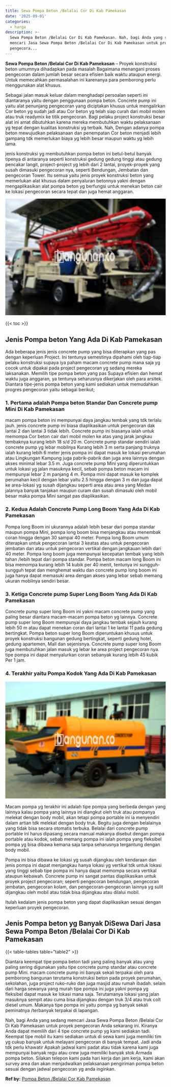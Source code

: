 ```yaml
---
title: Sewa Pompa Beton /Belalai Cor Di Kab Pamekasan
date: '2025-09-01'
categories:
  - harga
description: >-
  Sewa Pompa Beton /Belalai Cor Di Kab Pamekasan. Nah, bagi Anda yang sedang
  mencari Jasa Sewa Pompa Beton /Belalai Cor Di Kab Pamekasan untuk proyek
  pengecora...
---
```


**Sewa Pompa Beton /Belalai Cor Di Kab Pamekasan** – Proyek konstruksi beton umumnya dihadapkan pada masalah Bagaimana menangani proses pengecoran dalam jumlah besar secara efisien baik waktu ataupun energi. Untuk memecahkan permasalahan ini karenanya para pemborong perlu menggunakan alat khusus.

Sebagai jalan masuk keluar dalam menghadapi persoalan seperti ini diantaranya yaitu dengan penggunaan pompa beton. Concrete pump ini yaitu alat penunjang pengecoran yang diciptakan khusus untuk mengalirkan Cor beton yg sudah jadi atau Cor beton yg telah siap curah dari mobil molen atau truk readymix ke titik pengecoran. Bagi pelaku project konstruksi besar alat ini amat dibutuhkan karena mereka membutuhkan waktu pelaksanaan yg tepat dengan kualitas konstruksi yg terbaik. Nah, Dengan adanya pompa beton mewujudkan pelaksanaan dan penempatan Cor beton menjadi lebih gampang tdk memerlukan biaya yg lebih besar maupun waktu yg lebih lama.

jenis konstruksi yg membutuhkan pompa beton ini betul-betul banyak tipenya di antaranya seperti konstruksi gedung gedung tinggi atau gedung pencakar langit, project-project yg lebih dari 2 lantai, proyek-proyek yang susah dimasuki pengecoran nya, seperti Bendungan, Jembatan dan pengecoran Tower. Itu semua yaitu jenis proyek konstruksi beton yang memerlukan alat khusus dalam penyaluran betonnya yakni dengan mengaplikasikan alat pompa beton yg berfungsi untuk menekan beton cair ke lokasi pengecoran secara tepat dan juga hemat anggaran.

![Sewa Pompa Beton /Belalai Cor Di Kab Pamekasan](/images/sewa-concrete-pump-38.png)

{{< toc >}}

## Jenis Pompa beton Yang Ada Di Kab Pamekasan

Ada beberapa jenis jenis concrete pump yang bisa diterapkan yang pas dengan keperluan Project. Ini tentunya semestinya dipahami oleh tiap-tiap pelaku konstruksi supaya iya paham macam concrete pump mana saja yg cocok untuk dipakai pada project pengecoran yg sedang mereka laksanakan. Memilih tipe pompa beton yang pas Supaya efisien dan hemat waktu juga anggaran, ya tentunya seharusnya dikerjakan oleh para arsitek. Diantara tipe-jenis pompa beton yang kami sediakan untuk memudahkan progres pengecoran yaitu sebagai berikut;

### 1\. Pertama adalah Pompa beton Standar Dan Concrete pump Mini Di Kab Pamekasan

macam pompa beton ini mempunyai daya jangkau tembak yang tdk terlalu jauh. jenis concrete pump ini biasa diaplikasikan untuk pengecoran dak lantai 2 dan lantai 3 tidak lebih. Concrete pump ini biasanya ialah untuk memompa Cor beton cair dari mobil molen ke atas yang jarak jangkau tembaknya kurang lebih 18 s/d 20 m. Concrete pump standar sendiri ialah concrete pump yg lebar mobilnya Kurang lebih 3 m serta panjang truknya ialah kurang lebih 6 meter jenis pompa ini dapat masuk ke lokasi perumahan atau Lingkungan Kampung juga pabrik-pabrik dan juga area lainnya dengan akses minimal lebar 3.5 m. Juga concrete pump Mini yang diperuntukkan untuk lokasi yg jalan masuknya kecil, sebab pompa beton macam ini mempunyai lebar 2 m panjang 4 m. Pompa mini dapat masuk ke komplek perumahan kecil dengan lebar yaitu 2.5 hingga dengan 3 m dan juga dapat ke area-lokasi yg susah dijangkau seperti area atau area yang Medan jalannya banyak tanjakan maupun curam dan susah dimasuki oleh mobil besar maka pompa Mini sangat pas diaplikasikan.

### 2\. Kedua Adalah Concrete Pump Long Boom Yang Ada Di Kab Pamekasan

Pompa long Boom ini ukurannya adalah lebih besar dari pompa standar maupun pompa Mini, pompa long boom bisa menjangkau atau menembak coran hingga dengan 30 sampai 40 meter. Pompa long Boom umum diterapkan untuk pengecoran lantai 3 keatas atau untuk pengecoran jembatan dan atau untuk pengecoran vertikal dengan jangkauan lebih dari 40 meter. Pompa long boom juga mempunyai kecepatan tembak yang lebih tahan /lebih tepat dari pompa standar. Pompa beton macam long Boom ini bisa memompa kurang lebih 14 kubik per 40 menit, tentunya ini sungguh-sungguh tepat dan menghemat waktu dan concrete pump long boom ini juga hanya dapat memasuki area dengan akses yang lebar sebab memang ukuran mobilnya sendiri besar.

### 3\. Ketiga Concrete pump Super Long Boom Yang Ada Di Kab Pamekasan

Concrete pump super long Boom ini yakni macam concrete pump yang paling besar diantara macam-macam pompa beton yg lainnya. Concrete pump super long Boom mempunyai daya jangkau tembak sejauh kurang lebih 50 m atau dapat menekan coran dari lantai 1 ke lantai 11 pada gedung bertingkat. Pompa beton super long Boom diperuntukan khusus untuk proyek konstruksi bangunan gedung bertingkat, seperti gedung hotel, gedung apartemen, Mall dan sejenisnya. Concrete pump super long Boom juga membutuhkan jalan masuk yg lebar ke area project pengecoran nya. tipe pompa ini dapat menyalurkan coran sebanyak kurang lebih 45 kubik Per 1 jam.

### 4\. Terakhir yaitu Pompa Kodok Yang Ada Di Kab Pamekasan

![Sewa Pompa Beton /Belalai Cor Di Kab Pamekasan](/images/sewa-concrete-pump-07.png)

Macam pompa yg terakhir ini adalah tipe pompa yang berbeda dengan yang lainnya kalau pompa yang lainnya ini diangkut oleh truk atau pompanya melekat dengan body mobil, akan tetapi pompa portable ini ia menyendiri dalam artian tdk melekat dengan body truk. Begitu juga dengan belalainya yang tidak bisa secara otomatis terbuka. Belalai dari concrete pump portable ini harus dipasang secara manual makanya disebut dengan pompa portable atau kodok, sebab memang pompa ini ialah pompa yang fleksibel pompa yg bisa dibawa kemana saja tanpa seharusnya tergantung dengan body mobil.

Pompa ini bisa dibawa ke lokasi yg susah dijangkau oleh kendaraan dan jenis pompa ini dapat menjangkau hanya lokasi yg vertikal tdk untuk lokasi yang tinggi sebab tipe pompa ini hanya dapat memompa secara vertikal ataupun kebawah. Concrete pump ini sangat pantas diaplikasikan untuk proyek project pengecoran; seperti pengecoran bendungan, pengecoran jembatan, pengecoran kolam, dan pengecoran-pengecoran lainnya yg sulit dijangkau oleh mobil atau tidak bisa dijangkau atau dilalui mobil.

Itulah kedalam jenis pompa beton yang dapat diaplikasikan sesuai dengan keperluan proyek pengecoran.

## Jenis Pompa beton yg Banyak DiSewa Dari Jasa Sewa Pompa Beton /Belalai Cor Di Kab Pamekasan

{{< table-tables table="table2" >}}

Diantara keempat tipe pompa beton tadi yang paling banyak atau yang paling sering digunakan yaitu tipe concrete pump standar atau concrete pump Mini. macam concrete pump ini banyak sekali terpakai oleh para pemborong bangunan terutama konstruksi beton pada proyek perumahan, sekolahan, juga project ruko-ruko dan juga masjid atau rumah ibadah. selain dari harga sewanya yang murah tipe pompa ini juga yakni pompa yg fleksibel dapat masuk ke lokasi mana saja. Terutamanya lokasi yang jalan masuknya sempit atau cuma bisa dijangkau dengan truk 3/4 atau truk colt diesel umum. Makanya tipe pompa ini yaitu pompa yg banyak sekali peminatnya /terbanyak terpakai di lapangan.

Nah, bagi Anda yang sedang mencari Jasa Sewa Pompa Beton /Belalai Cor Di Kab Pamekasan untuk proyek pengecoran Anda sekarang ini. Kiranya Anda dapat memilih dari 4 tipe concrete pump yg kami sediakan tadi. Keempat tipe mobil itu kami sediakan untuk di sewa kami juga memiliki tim yg cukup banyak untuk melayani pengecoran di banyak tempat. Jadi anda tdk perlu khawatir Apakah jadwal kami padat atau tidak karena kami juga mempunyai banyak regu atau crew juga memiliki banyak stok Armada pompa beton. Silakan telepon kami pada hari kerja dan jam kerja, kami akan survey area dan akan menjadwalkan pelaksanaan pengiriman pompa beton sesuai dengan jadwal pengecoran yg anda inginkan.

**Ref by:** [Pompa Beton /Belalai Cor Kab Pamekasan](https://id.wikipedia.org/wiki/Pompa)
